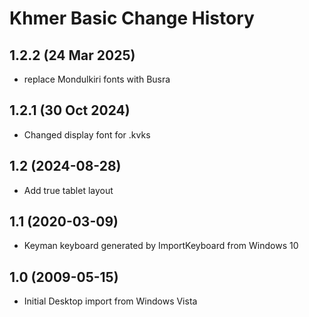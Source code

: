 Khmer Basic Change History
====================

1.2.2 (24 Mar 2025)
----------------
* replace Mondulkiri fonts with Busra

1.2.1 (30 Oct 2024)
------------------
* Changed display font for .kvks

1.2 (2024-08-28)
----------------
* Add true tablet layout

1.1 (2020-03-09)
----------------
* Keyman keyboard generated by ImportKeyboard from Windows 10 

1.0 (2009-05-15)
----------------------
* Initial Desktop import from Windows Vista

